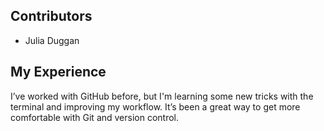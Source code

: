 ## Contributors
- Julia Duggan

## My Experience
I’ve worked with GitHub before, but I'm learning some new tricks with the terminal and improving my workflow. It’s been a great way to get more comfortable with Git and version control.
